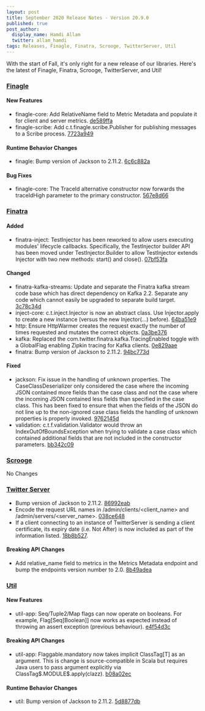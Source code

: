 ```yaml
---
layout: post
title: September 2020 Release Notes - Version 20.9.0
published: true
post_author:
  display_name: Hamdi Allam
  twitter: allam_hamdi
tags: Releases, Finagle, Finatra, Scrooge, TwitterServer, Util
---
```


With the start of Fall, it's only right for a new release of our libraries. Here's the latest of Finagle, Finatra, Scrooge, TwitterServer, and Util!

### [Finagle](https://github.com/twitter/finagle/)

#### New Features

-   finagle-core: Add RelativeName field to Metric Metadata and populate it for
    client and server metrics. [de589ffa](https://github.com/twitter/finagle/commit/de589ffad1e51174f96a31e6a58d4123725b5f1c)
-   finagle-scribe: Add c.t.finagle.scribe.Publisher for publishing messages to a
    Scribe process. [7723a949](https://github.com/twitter/finagle/commit/7723a949eae3efa0d9a256a816712716e4f10ce5)

#### Runtime Behavior Changes

-   finagle: Bump version of Jackson to 2.11.2. [6c6c882a](https://github.com/twitter/finagle/commit/6c6c882a2044f752d3462fb619372060b3a92d8b)

#### Bug Fixes

-   finagle-core: The TraceId alternative constructor now forwards the traceIdHigh parameter to
    the primary constructor. [567e8d66](https://github.com/twitter/finagle/commit/567e8d66d5659feb876e3e96c4f2e7d257edc971)

### [Finatra](https://github.com/twitter/finatra/)

#### Added

-   finatra-inject: TestInjector has been reworked to allow users executing modules' lifecycle
    callbacks. Specifically, the TestInjector builder API has been moved under TestInjector.Builder
    to allow TestInjector extends Injector with two new methods: start() and close().
    [07bf53fa](https://github.com/twitter/finatra/commit/07bf53face428674b6d6fab97d81ebddaf14396a)

#### Changed

-   finatra-kafka-streams: Update and separate the Finatra kafka stream code base which has direct
    dependency on Kafka 2.2. Separate any code which cannot easily be upgraded to separate build
    target. [3c78c34d](https://github.com/twitter/finatra/commit/3c78c34df0c55f3b5dec9717d54749a3f5dc751e)
-   inject-core: c.t.inject.Injector is now an abstract class. Use Injector.apply to create
    a new instance (versus the new Injector(...) before). [64ba51e9](https://github.com/twitter/finatra/commit/64ba51e97a64f866d951b7e11afc03c5f6a0597b)
-   http: Ensure HttpWarmer creates the request exactly the number of times requested and
    mutates the correct objects. [0a3be376](https://github.com/twitter/finatra/commit/0a3be37679922dd7234c6cf5297170da87ca4063)
-   kafka: Replaced the com.twitter.finatra.kafka.TracingEnabled toggle with a GlobalFlag enabling
    Zipkin tracing for Kafka clients. [0e829aae](https://github.com/twitter/finatra/commit/0e829aae6326ed6a05582d069033094c62714e3f)
-   finatra: Bump version of Jackson to 2.11.2. [94bc773d](https://github.com/twitter/finatra/commit/94bc773dd2377d02f7c7b71b2581828aa336b55d)

#### Fixed

-   jackson: Fix issue in the handling of unknown properties. The CaseClassDeserializer only
    considered the case where the incoming JSON contained more fields than the case class and
    not the case where the incoming JSON contained less fields than specified in the case class.
    This has been fixed to ensure that when the fields of the JSON do not line up to the
    non-ignored case class fields the handling of unknown properties is properly invoked.
    [9762145d](https://github.com/twitter/finatra/commit/9762145d00cc679cd80d036d3465b63675f998d8)
-   validation: c.t.f.validation.Validator would throw an IndexOutOfBoundsException when
    trying to validate a case class which contained additional fields that are not included in the
    constructor parameters. [bb342c09](https://github.com/twitter/finatra/commit/bb342c096dfbf0d5de5e9c5b416d65177b37ca8b)

### [Scrooge](https://github.com/twitter/scrooge/)

No Changes

### [Twitter Server](https://github.com/twitter/twitter-server/)

-   Bump version of Jackson to 2.11.2. [86992eab](https://github.com/twitter/twitter-server/commit/86992eabf5197bed91bb0ebd277f66b39094f89b)
-   Encode the request URL names in /admin/clients/&lt;client\_name&gt; and /admin/servers/&lt;server\_name&gt;.
    [038ce648](https://github.com/twitter/twitter-server/commit/038ce6482d4b3bdd951dfb39abdd40039d87650a)
-   If a client connecting to an instance of TwitterServer is sending a client certificate,
    its expiry date (i.e. Not After) is now included as part of the information listed.
    [18b8b527](https://github.com/twitter/twitter-server/commit/18b8b5276ab9b6d6787fc7a6eb074ba41d20853d).

#### Breaking API Changes

-   Add relative\_name field to metrics in the Metrics Metadata endpoint and bump the
    endpoints version number to 2.0. [8b49adea](https://github.com/twitter/twitter-server/commit/8b49adea5ff2ddd05f45c4565877679f1b21d79f)


### [Util](https://github.com/twitter/util/)

#### New Features

-   util-app: Seq/Tuple2/Map flags can now operate on booleans. For example,
    Flag\[Seq\[Boolean\]\] now works as expected instead of throwing an assert exception (previous
    behaviour). [e4f54d3c](https://github.com/twitter/util/commit/e4f54d3c18b0ddc864a36b90ecbcbd7f1ed6b846)

#### Breaking API Changes

-   util-app: Flaggable.mandatory now takes implicit ClassTag\[T\] as an argument. This is change is
    source-compatible in Scala but requires Java users to pass argument explicitly via
    ClassTag\$.MODULE\$.apply(clazz). [b08a02ec](https://github.com/twitter/util/commit/b08a02ec68ca2e987ecec0cb5f7b177d9dccb831)

#### Runtime Behavior Changes

-   util: Bump version of Jackson to 2.11.2. [5d8877db](https://github.com/twitter/util/commit/5d8877dba7cdf278c105ab4747c7886d633dc38b)
